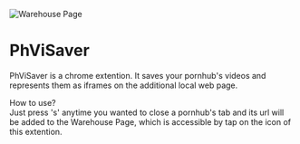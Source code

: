 ![Warehouse Page](https://user-images.githubusercontent.com/61901844/115965588-a2033880-a532-11eb-9f6b-c297b4b337f0.jpg)
# PhViSaver
PhViSaver is a chrome extention. It saves your pornhub's videos and represents them as iframes on the additional local web page. 

How to use? <br>
Just press 's' anytime you wanted to close a pornhub's tab and its url will be added to the Warehouse Page, which is accessible by tap on the icon of this extention.
